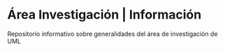 # Área Investigación | Información
Repositorio informativo sobre generalidades del área de investigación de UML
